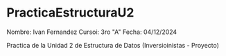 # PracticaEstructuraU2
Nombre: Ivan Fernandez   Cursoi: 3ro "A"  Fecha: 04/12/2024

Practica de la Unidad 2 de Estructura de Datos (Inversioinistas - Proyecto)
